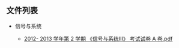 

## 文件列表

- 信号与系统

    - [2012- 2013 学年第 2 学期 《信号与系统Ⅲ》 考试试卷 A 卷.pdf](https://github.com/bjut-swift/BJUT-Helper/raw/master/%E4%BF%A1%E5%8F%B7%E4%B8%8E%E7%B3%BB%E7%BB%9F/2012-%202013%20%E5%AD%A6%E5%B9%B4%E7%AC%AC%202%20%E5%AD%A6%E6%9C%9F%20%E3%80%8A%E4%BF%A1%E5%8F%B7%E4%B8%8E%E7%B3%BB%E7%BB%9F%E2%85%A2%E3%80%8B%20%E8%80%83%E8%AF%95%E8%AF%95%E5%8D%B7%20A%20%E5%8D%B7.pdf)

